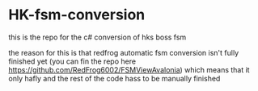 # HK-fsm-conversion

this is the repo for the c# conversion of hks boss fsm

the reason for this is that redfrog automatic fsm conversion isn't fully finished yet (you can fin the repo here https://github.com/RedFrog6002/FSMViewAvalonia)
which means that it only hafly and the rest of the code hass to be manually finished
